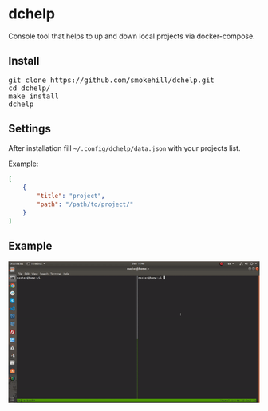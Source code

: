 # dchelp

Console tool that helps to up and down local projects via docker-compose.

## Install

<pre>
git clone https://github.com/smokehill/dchelp.git
cd dchelp/
make install
dchelp
</pre>

## Settings

After installation fill `~/.config/dchelp/data.json` with your projects list.

Example:
```json
[
    {
        "title": "project",
        "path": "/path/to/project/"
    }
]
```

## Example

![](example.gif)